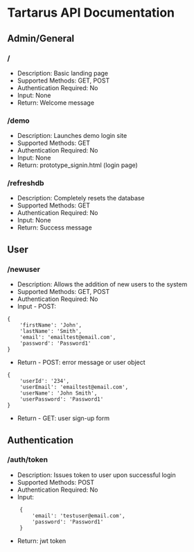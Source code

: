 # Tartarus API Documentation

## Admin/General

### /
- Description: Basic landing page
- Supported Methods: GET, POST
- Authentication Required: No
- Input: None
- Return: Welcome message

### /demo
- Description: Launches demo login site
- Supported Methods: GET
- Authentication Required: No
- Input: None
- Return: prototype_signin.html (login page)

### /refreshdb
- Description: Completely resets the database
- Supported Methods: GET
- Authentication Required: No
- Input: None
- Return: Success message

## User

### /newuser
- Description: Allows the addition of new users to the system
- Supported Methods: GET, POST
- Authentication Required: No
- Input - POST: 
```
{
    'firstName': 'John',
    'lastName': 'Smith',
    'email': 'emailtest@email.com',
    'password': 'Password1'
}
```
- Return - POST: error message or user object
```
{
    'userId': '234',
    'userEmail': 'emailtest@email.com',
    'userName': 'John Smith',
    'userPassword': 'Password1'
}
```
- Return - GET: user sign-up form

## Authentication

### /auth/token
- Description: Issues token to user upon successful login
- Supported Methods: POST
- Authentication Required: No
- Input:
```
    {
        'email': 'testuser@email.com',
        'password': 'Password1'
    }
```
- Return: jwt token
